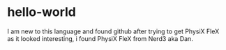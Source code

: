 # hello-world

I am new to this language and found github after trying to get PhysiX FleX as it looked interesting, i found PhysiX FleX from Nerd3 aka Dan.
